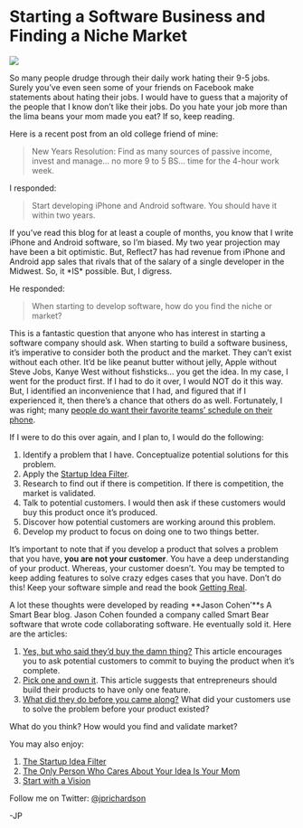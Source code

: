 <!--
id: 2747850007
link: http://techneur.com/post/2747850007/starting-a-software-business-and-finding-a-niche-market
slug: starting-a-software-business-and-finding-a-niche-market
date: Fri Jan 14 2011 14:02:11 GMT-0600 (CST)
publish: 2011-01-014
tags: business, finding-market
-->


Starting a Software Business and Finding a Niche Market
=======================================================

![](http://media.tumblr.com/tumblr_lf12vvCBuP1qzbc4f.jpg)

So many people drudge through their daily work hating their 9-5 jobs.
Surely you’ve even seen some of your friends on Facebook make statements
about hating their jobs. I would have to guess that a majority of the
people that I know don’t like their jobs. Do you hate your job more than
the lima beans your mom made you eat? If so, keep reading.

Here is a recent post from an old college friend of mine:

> New Years Resolution: Find as many sources of passive income, invest
> and manage… no more 9 to 5 BS… time for the 4-hour work week.

I responded:

> Start developing iPhone and Android software. You should have it
> within two years.

If you’ve read this blog for at least a couple of months, you know that
I write iPhone and Android software, so I’m biased. My two year
projection may have been a bit optimistic. But, Reflect7 has had revenue
from iPhone and Android app sales that rivals that of the salary of a
single developer in the Midwest. So, it \*IS\* possible. But, I digress.

He responded:

> When starting to develop software, how do you find the niche or
> market?

This is a fantastic question that anyone who has interest in starting a
software company should ask. When starting to build a software business,
it’s imperative to consider both the product and the market. They can’t
exist without each other. It’d be like peanut butter without jelly,
Apple without Steve Jobs, Kanye West without fishsticks… you get the
idea. In my case, I went for the product first. If I had to do it over,
I would NOT do it this way. But, I identified an inconvenience that I
had, and figured that if I experienced it, then there’s a chance that
others do as well. Fortunately, I was right; many [people do want their
favorite teams’ schedule on their phone](http://reflect7.com/apps). 

If I were to do this over again, and I plan to, I would do the
following:

1.  Identify a problem that I have. Conceptualize potential solutions
    for this problem.
2.  Apply the [Startup Idea
    Filter](http://techneur.com/post/935550443/the-startup-idea-filter).
3.  Research to find out if there is competition. If there is
    competition, the market is validated.
4.  Talk to potential customers. I would then ask if these customers
    would buy this product once it’s produced.
5.  Discover how potential customers are working around this problem.
6.  Develop my product to focus on doing one to two things better.

It’s important to note that if you develop a product that solves a
problem that you have, **you are not your customer**. You have a deep
understanding of your product. Whereas, your customer doesn’t. You may
be tempted to keep adding features to solve crazy edges cases that you
have. Don’t do this! Keep your software simple and read the book
[Getting Real](http://gettingreal.37signals.com/toc.php).

A lot these thoughts were developed by reading **Jason Cohen’**s A Smart
Bear blog. Jason Cohen founded a company called Smart Bear software that
wrote code collaborating software. He eventually sold it. Here are the
articles:

1.  [Yes, but who said they’d buy the damn
    thing?](http://blog.asmartbear.com/customer-validation.html) This
    article encourages you to ask potential customers to commit to
    buying the product when it’s complete.
2.  [Pick one and own it](http://blog.asmartbear.com/one-benefit.html).
    This article suggests that entrepreneurs should build their products
    to have only one feature.
3.  [What did they do before you came
    along?](http://blog.asmartbear.com/before-you-marketing.html) What
    did your customers use to solve the problem before your product
    existed?

What do you think? How would you find and validate market?

You may also enjoy:

1.  [The Startup Idea
    Filter](http://techneur.com/post/935550443/the-startup-idea-filter)
2.  [The Only Person Who Cares About Your Idea Is Your
    Mom](http://techneur.com/post/570120631/idea-sucks)
3.  [Start with a
    Vision](http://techneur.com/post/2325415779/start-with-a-vision)

Follow me on Twitter: [@jprichardson](http://twitter.com/jprichardson)

-JP

